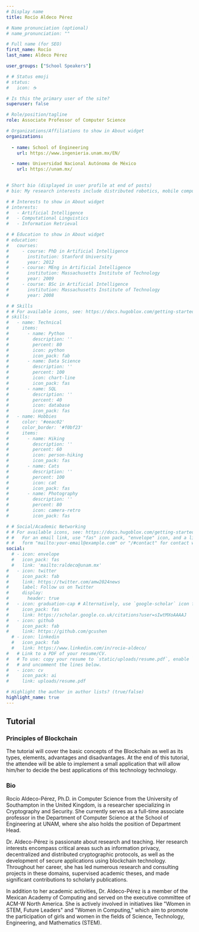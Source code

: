 ```yaml
---
# Display name
title: Rocío Aldeco Pérez

# Name pronunciation (optional)
# name_pronunciation: ""

# Full name (for SEO)
first_name: Rocío
last_name: Aldeco Pérez

user_groups: ["School Speakers"]

# # Status emoji
# status:
#   icon: ☕️

# Is this the primary user of the site?
superuser: false

# Role/position/tagline
role: Associate Professor of Computer Science

# Organizations/Affiliations to show in About widget
organizations:
  
  - name: School of Engineering 
    url: https://www.ingenieria.unam.mx/EN/

  - name: Universidad Nacional Autónoma de México
    url: https://unam.mx/
  

# Short bio (displayed in user profile at end of posts)
# bio: My research interests include distributed robotics, mobile computing and programmable matter.

# # Interests to show in About widget
# interests:
#   - Artificial Intelligence
#   - Computational Linguistics
#   - Information Retrieval

# # Education to show in About widget
# education:
#   courses:
#     - course: PhD in Artificial Intelligence
#       institution: Stanford University
#       year: 2012
#     - course: MEng in Artificial Intelligence
#       institution: Massachusetts Institute of Technology
#       year: 2009
#     - course: BSc in Artificial Intelligence
#       institution: Massachusetts Institute of Technology
#       year: 2008

# # Skills
# # For available icons, see: https://docs.hugoblox.com/getting-started/page-builder/#icons
# skills:
#   - name: Technical
#     items:
#       - name: Python
#         description: ''
#         percent: 80
#         icon: python
#         icon_pack: fab
#       - name: Data Science
#         description: ''
#         percent: 100
#         icon: chart-line
#         icon_pack: fas
#       - name: SQL
#         description: ''
#         percent: 40
#         icon: database
#         icon_pack: fas
#   - name: Hobbies
#     color: '#eeac02'
#     color_border: '#f0bf23'
#     items:
#       - name: Hiking
#         description: ''
#         percent: 60
#         icon: person-hiking
#         icon_pack: fas
#       - name: Cats
#         description: ''
#         percent: 100
#         icon: cat
#         icon_pack: fas
#       - name: Photography
#         description: ''
#         percent: 80
#         icon: camera-retro
#         icon_pack: fas

# # Social/Academic Networking
# # For available icons, see: https://docs.hugoblox.com/getting-started/page-builder/#icons
# #   For an email link, use "fas" icon pack, "envelope" icon, and a link in the
# #   form "mailto:your-email@example.com" or "/#contact" for contact widget.
social:
  # - icon: envelope
  #   icon_pack: fas
  #   link: 'mailto:raldeco@unam.mx'
#   - icon: twitter
#     icon_pack: fab
#     link: https://twitter.com/amw2024news
#     label: Follow us on Twitter
#     display:
#       header: true
#   - icon: graduation-cap # Alternatively, use `google-scholar` icon from `ai` icon pack
#     icon_pack: fas
#     link: https://scholar.google.co.uk/citations?user=sIwtMXoAAAAJ
#   - icon: github
#     icon_pack: fab
#     link: https://github.com/gcushen
  # - icon: linkedin
  #   icon_pack: fab
  #   link: https://www.linkedin.com/in/rocio-aldeco/
#   # Link to a PDF of your resume/CV.
#   # To use: copy your resume to `static/uploads/resume.pdf`, enable `ai` icons in `params.yaml`,
#   # and uncomment the lines below.
#   - icon: cv
#     icon_pack: ai
#     link: uploads/resume.pdf

# Highlight the author in author lists? (true/false)
highlight_name: true
---
```


## Tutorial

### Principles of Blockchain

The tutorial will cover the basic concepts of the Blockchain as well as its types, elements, advantages and disadvantages. At the end of this tutorial, the attendee will be able to implement a small application that will allow him/her to decide the best applications of this technology technology.

### Bio 

Rocío Aldeco-Pérez, Ph.D. in Computer Science from the University of Southampton in the United Kingdom, is a researcher specializing in Cryptography and Security. She currently serves as a full-time associate professor in the Department of Computer Science at the School of Engineering at UNAM, where she also holds the position of Department Head.

Dr. Aldeco-Pérez is passionate about research and teaching. Her research interests encompass critical areas such as information privacy, decentralized and distributed cryptographic protocols, as well as the development of secure applications using blockchain technology. Throughout her career, she has led numerous research and consulting projects in these domains, supervised academic theses, and made significant contributions to scholarly publications.

In addition to her academic activities, Dr. Aldeco-Pérez is a member of the Mexican Academy of Computing and served on the executive committee of ACM-W North America. She is actively involved in initiatives like "Women in STEM, Future Leaders" and "Women in Computing," which aim to promote the participation of girls and women in the fields of Science, Technology, Engineering, and Mathematics (STEM). 

